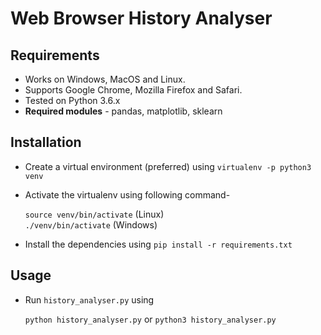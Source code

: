 # Web Browser History Analyser

## Requirements
 - Works on Windows, MacOS and Linux.
 - Supports Google Chrome, Mozilla Firefox and Safari.
 - Tested on Python 3.6.x
 - **Required modules** - pandas, matplotlib, sklearn

## Installation
 - Create a virtual environment (preferred) using `virtualenv -p python3 venv`
 - Activate the virtualenv using following command-

    `source venv/bin/activate` (Linux) <br>
    `./venv/bin/activate` (Windows)
 - Install the dependencies using `pip install -r requirements.txt`

## Usage
 - Run `history_analyser.py` using
 
    `python history_analyser.py` or `python3 history_analyser.py`
